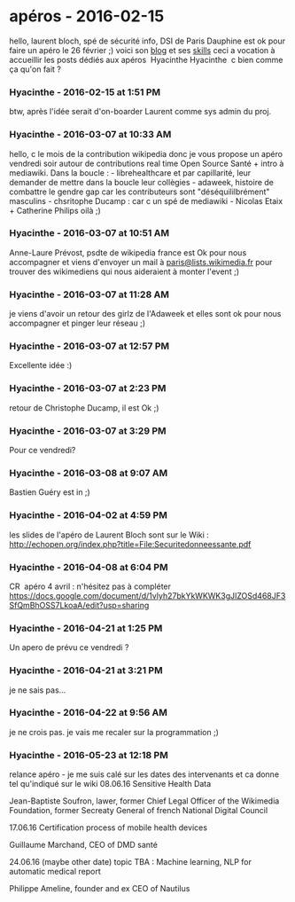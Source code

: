 # apéros  - 2016-02-15

hello,   laurent bloch, spé de sécurité info, DSI de Paris Dauphine est ok pour faire un apéro le 26 février ;) voici son [blog](http://www.laurentbloch.org/MySpip3/) et ses [skills](https://www.linkedin.com/in/laurentbloch1)   ceci a vocation à accueillir les posts dédiés aux apéros  Hyacinthe Hyacinthe  c bien comme ça qu'on fait ?

### **Hyacinthe** - 2016-02-15 at 1:51 PM

btw, après l'idée serait d'on-boarder Laurent comme sys admin du proj.

### **Hyacinthe** - 2016-03-07 at 10:33 AM

hello,   c le mois de la contribution wikipedia donc je vous propose un apéro vendredi soir autour de contributions real time Open Source Santé + intro à mediawiki.   Dans la boucle :   \- librehealthcare et par capillarité, leur demander de mettre dans la boucle leur collègies  \- adaweek, histoire de combattre le gendre gap car les contributeurs sont "déséquililbrément" masculins  \- chsritophe Ducamp : car c un spé de mediawiki  \- Nicolas Etaix + Catherine Philips   oilà ;)

### **Hyacinthe** - 2016-03-07 at 10:51 AM

Anne-Laure Prévost, psdte de wikipedia france est Ok pour nous accompagner et viens d'envoyer un mail à [paris@lists.wikimedia.fr](mailto:paris@lists.wikimedia.fr) pour trouver des wikimediens qui nous aideraient à monter l'event ;)

### **Hyacinthe** - 2016-03-07 at 11:28 AM

je viens d'avoir un retour des girlz de l'Adaweek et elles sont ok pour nous accompagner et pinger leur réseau ;)

### **Hyacinthe** - 2016-03-07 at 12:57 PM

Excellente idée :)

### **Hyacinthe** - 2016-03-07 at 2:23 PM

retour de Christophe Ducamp, il est Ok ;)

### **Hyacinthe** - 2016-03-07 at 3:29 PM

Pour ce vendredi?

### **Hyacinthe** - 2016-03-08 at 9:07 AM

Bastien Guéry est in ;)

### **Hyacinthe** - 2016-04-02 at 4:59 PM

les slides de l'apéro de Laurent Bloch sont sur le Wiki : <http://echopen.org/index.php?title=File:Securitedonneessante.pdf>

### **Hyacinthe** - 2016-04-08 at 6:04 PM

CR  apéro 4 avril : n'hésitez pas à compléter  <https://docs.google.com/document/d/1vlyh27bkYkWKWK3gJIZOSd468JF3SfQmBhOSS7LkoaA/edit?usp=sharing>

### **Hyacinthe** - 2016-04-21 at 1:25 PM

Un apero de prévu ce vendredi ?

### **Hyacinthe** - 2016-04-21 at 3:21 PM

je ne sais pas...

### **Hyacinthe** - 2016-04-22 at 9:56 AM

je ne crois pas. je vais me recaler sur la programmation ;)

### **Hyacinthe** - 2016-05-23 at 12:18 PM

relance apéro - je me suis calé sur les dates des intervenants et ca donne tel qu'indiqué sur le wiki     08.06.16 Sensitive Health Data   

Jean-Baptiste Soufron, lawer, former Chief Legal Officer of the Wikimedia Foundation, former Secreaty General of french National Digital Council   

  17.06.16 Certification process of mobile health devices   

Guillaume Marchand, CEO of DMD santé   

  24.06.16 (maybe other date) topic TBA : Machine learning, NLP for automatic medical report   

Philippe Ameline, founder and ex CEO of Nautilus

